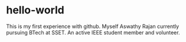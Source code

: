 # hello-world
This is my first experience with github.
Myself Aswathy Rajan currently pursuing BTech at SSET.
An active IEEE student member and volunteer.
